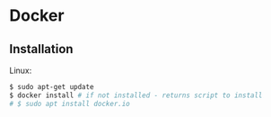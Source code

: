 # Docker

## Installation

Linux: 

```bash
$ sudo apt-get update
$ docker install # if not installed - returns script to install
# $ sudo apt install docker.io

```